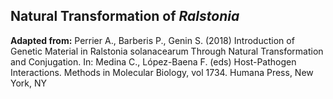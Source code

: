 ## Natural Transformation of *Ralstonia*

**Adapted from:** 
Perrier A., Barberis P., Genin S. (2018) Introduction of Genetic Material in Ralstonia solanacearum Through Natural Transformation and Conjugation. In: Medina C., López-Baena F. (eds) Host-Pathogen Interactions. Methods in Molecular Biology, vol 1734. Humana Press, New York, NY